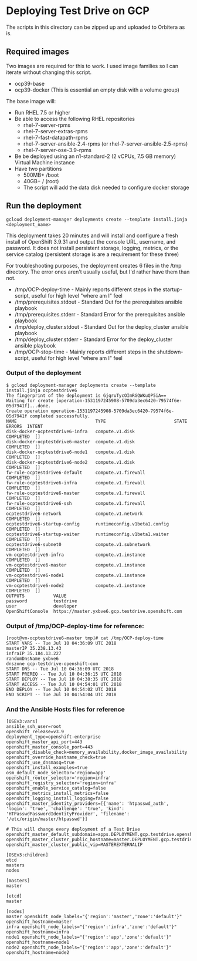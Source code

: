 # Deploying Test Drive on GCP

The scripts in this directory can be zipped up and uploaded to Orbitera as is.

## Required images

Two images are required for this to work. I used image families so I can iterate without changing this script.

* ocp39-base
* ocp39-docker (This is essential an empty disk with a volume group)

The base image will:
* Run RHEL 7.5 or higher 
* Be able to access the following RHEL repositories
  - rhel-7-server-rpms
  - rhel-7-server-extras-rpms
  - rhel-7-fast-datapath-rpms
  - rhel-7-server-ansible-2.4-rpms (or rhel-7-server-ansible-2.5-rpms)
  - rhel-7-server-ose-3.9-rpms
* Be be deployed using an n1-standard-2 (2 vCPUs, 7.5 GB memory) Virtual Machine instance
* Have two partitions
  - 500MB+ /boot
  - 40GB+ / (root)
  * The script will add the data disk needed to configure docker storage


## Run the deployment

```
gcloud deployment-manager deployments create --template install.jinja <deployment_name>
```

This deployment takes 20 minutes and will install and configure a fresh install of OpenShift 3.9.31 and output the console URL, username, and password. It does not install persistent storage, logging, metrics, or the service catalog (persistent storage is are a requirement for these three)

For troubleshooting purposes, the deployment creates 6 files in the /tmp directory. The error ones aren't usually useful, but I'd rather have them than not.

* /tmp/OCP-deploy-time - Mainly reports different steps in the startup-script, useful for high level "where am I" feel
* /tmp/prerequisites.stdout - Standard Out for the prerequisites ansible playbook
* /tmp/prerequisites.stderr - Standard Error for the prerequisites ansible playbook
* /tmp/deploy_cluster.stdout - Standard Out for the deploy_cluster ansible playbook
* /tmp/deploy_cluster.stderr - Standard Error for the deploy_cluster ansible playbook
* /tmp/OCP-stop-time - Mainly reports different steps in the shutdown-script, useful for high level "where am I" feel

### Output of the deployment
```
$ gcloud deployment-manager deployments create --template install.jinja ocptestdrive6
The fingerprint of the deployment is GjqruTycOImRGQWKuQP5iA==
Waiting for create [operation-1531197245908-5709da3ec6420-79574f6e-05d7941f]...done.       
Create operation operation-1531197245908-5709da3ec6420-79574f6e-05d7941f completed successfully.
NAME                              TYPE                          STATE      ERRORS  INTENT
disk-docker-ocptestdrive6-infra   compute.v1.disk               COMPLETED  []
disk-docker-ocptestdrive6-master  compute.v1.disk               COMPLETED  []
disk-docker-ocptestdrive6-node1   compute.v1.disk               COMPLETED  []
disk-docker-ocptestdrive6-node2   compute.v1.disk               COMPLETED  []
fw-rule-ocptestdrive6-default     compute.v1.firewall           COMPLETED  []
fw-rule-ocptestdrive6-infra       compute.v1.firewall           COMPLETED  []
fw-rule-ocptestdrive6-master      compute.v1.firewall           COMPLETED  []
fw-rule-ocptestdrive6-ssh         compute.v1.firewall           COMPLETED  []
ocptestdrive6-network             compute.v1.network            COMPLETED  []
ocptestdrive6-startup-config      runtimeconfig.v1beta1.config  COMPLETED  []
ocptestdrive6-startup-waiter      runtimeconfig.v1beta1.waiter  COMPLETED  []
ocptestdrive6-subnet0             compute.v1.subnetwork         COMPLETED  []
vm-ocptestdrive6-infra            compute.v1.instance           COMPLETED  []
vm-ocptestdrive6-master           compute.v1.instance           COMPLETED  []
vm-ocptestdrive6-node1            compute.v1.instance           COMPLETED  []
vm-ocptestdrive6-node2            compute.v1.instance           COMPLETED  []
OUTPUTS           VALUE
password          testdrive
user              developer
OpenShiftConsole  https://master.yxbve6.gcp.testdrive.openshift.com
```

### Output of /tmp/OCP-deploy-time for reference:
```
[root@vm-ocptestdrive6-master tmp]# cat /tmp/OCP-deploy-time 
START VARS -- Tue Jul 10 04:36:09 UTC 2018
masterIP 35.238.13.43
infraIP 35.184.13.227
randomDnsName yxbve6
dnszone gcp-testdrive-openshift-com
START DNS -- Tue Jul 10 04:36:09 UTC 2018
START PREREQ -- Tue Jul 10 04:36:15 UTC 2018
START DEPLOY -- Tue Jul 10 04:38:35 UTC 2018
START ACCESS -- Tue Jul 10 04:54:01 UTC 2018
END DEPLOY -- Tue Jul 10 04:54:02 UTC 2018
END SCRIPT -- Tue Jul 10 04:54:04 UTC 2018
```

### And the Ansible Hosts files for reference
```
[OSEv3:vars]
ansible_ssh_user=root
openshift_release=v3.9
deployment_type=openshift-enterprise
openshift_master_api_port=443
openshift_master_console_port=443
openshift_disable_check=memory_availability,docker_image_availability
openshift_override_hostname_check=true
openshift_use_dnsmasq=true
openshift_install_examples=true
osm_default_node_selector='region=app'
openshift_router_selector='region=infra'
openshift_registry_selector='region=infra'
openshift_enable_service_catalog=false
openshift_metrics_install_metrics=false
openshift_logging_install_logging=false
openshift_master_identity_providers=[{'name': 'htpasswd_auth', 'login': 'true', 'challenge': 'true', 'kind': 'HTPasswdPasswordIdentityProvider', 'filename': '/etc/origin/master/htpasswd'}]

# This will change every deployment of a Test Drive
openshift_master_default_subdomain=apps.DEPLOYMENT.gcp.testdrive.openshift.com
openshift_master_cluster_public_hostname=master.DEPLOYMENT.gcp.testdrive.openshift.com
openshift_master_cluster_public_vip=MASTEREXTERNALIP

[OSEv3:children]
etcd
masters
nodes

[masters]
master

[etcd]
master

[nodes]
master openshift_node_labels="{'region':'master','zone':'default'}" openshift_hostname=master
infra openshift_node_labels="{'region':'infra','zone':'default'}" openshift_hostname=infra
node1 openshift_node_labels="{'region':'app','zone':'default'}" openshift_hostname=node1
node2 openshift_node_labels="{'region':'app','zone':'default'}" openshift_hostname=node2

```
